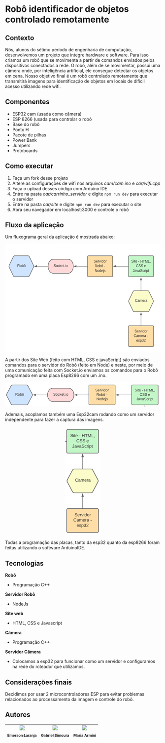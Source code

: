 
# Robô identificador de objetos controlado remotamente
## Contexto
Nós, alunos do sétimo período de engenharia de computação, desenvolvemos um projeto que integre hardware e software. Para isso criamos um robô que se movimenta a partir de comandos enviados pelos dispositivos conectados a rede. O robô, além de se movimentar, possui uma câmera onde, por inteligência artificial, ele consegue detectar os objetos em cena. Nosso objetivo final é um robô controlado remotamente que transmitirá imagens para identificação de objetos em locais de difícil acesso utilizando rede wifi.


##  Componentes
* ESP32 cam (usada como câmera)
* ESP 8266 (usada para controlar o robô
* Base do robô
* Ponto H
* Pacote de pilhas
* Power Bank
* Jumpers
* Protoboards


## Como executar
1. Faça um fork desse projeto
1. Altere as configurações de wifi nos arquivos *cam/cam.ino* e *car/wifi.cpp*
1. Faça o upload desses código com Arduino IDE
1. Entre na pasta *car/carrinho_servidor* e digite ```npm run dev``` para executar o servidor
1. Entre na pasta *car/site* e digite ```npm run dev``` para executar o site
1. Abra seu navegador em localhost:3000 e controle o robô 



## Fluxo da aplicação
Um fluxograma geral da aplicação é mostrada abaixo:
 <div align="center">
 <img src= "scheme0.png" height= "350" />
</div>

A partir dos Site Web (feito com HTML, CSS e javaScript) são enviados comandos para o servidor do Robô (feito em Node) e neste, por meio de uma comunicação feita com Socket.io enviamos os comandos para o Robô programado em uma placa Esp8266 com um .ino.
 <div align="center">
 <img src= "scheme1.png"  />
</div>


Ademais, acoplamos também uma Esp32cam rodando como um servidor independente para fazer a captura das imagens.

 <div align="center">
 <img src= "scheme2.png" height= "350" />
</div>


Todas a programação das placas, tanto da esp32 quanto da esp8266 foram feitas utilizando o software ArduinoIDE.

## Tecnologias

**Robô**
* Programação C++

**Servidor Robô**
* NodeJs

**Site web**
* HTML, CSS e Javascript

**Câmera**
* Programação C++

**Servidor Câmera**
* Colocamos a esp32 para funcionar como um servidor e configuramos na rede do roteador que utilizamos.


## Considerações finais
Decidimos por usar 2 microcontroladores ESP para evitar problemas relacionados ao processamento da imagem e  controle do robô.

## Autores

| [<img src="https://avatars.githubusercontent.com/u/21970707?v=4" width=115><br><sub>Emerson Laranja</sub>](https://github.com/EmersonLaranja) |  [<img src="https://avatars.githubusercontent.com/u/55196034?v=4" width=115><br><sub>Gabriel Simoura</sub>](https://github.com/gabrielSSimoura) | [<img src="https://avatars.githubusercontent.com/u/56095289?v=4" width=115><br><sub>Maria Armini</sub>](https://github.com/maluarmini) |
| :---: | :---: | :---: |

